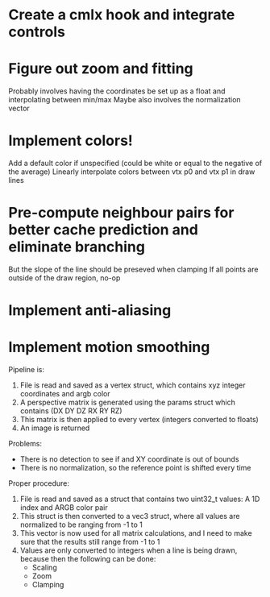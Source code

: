 # Create a cmlx hook and integrate controls

# Figure out zoom and fitting
Probably involves having the coordinates be set up as a float and interpolating between min/max
Maybe also involves the normalization vector

# Implement colors!
Add a default color if unspecified (could be white or equal to the negative of the average)
Linearly interpolate colors between vtx p0 and vtx p1 in draw lines

# Pre-compute neighbour pairs for better cache prediction and eliminate branching
But the slope of the line should be preseved when clamping
If all points are outside of the draw region, no-op

# Implement anti-aliasing
# Implement motion smoothing


Pipeline is:

1) File is read and saved as a vertex struct, which contains xyz integer coordinates and argb color
2) A perspective matrix is generated using the params struct which contains (DX DY DZ RX RY RZ)
3) This matrix is then applied to every vertex (integers converted to floats)
4) An image is returned

Problems:
- There is no detection to see if and XY coordinate is out of bounds
- There is no normalization, so the reference point is shifted every time

Proper procedure:
1) File is read and saved as a struct that contains two uint32_t values: A 1D index and ARGB color pair
2) This struct is then converted to a vec3 struct, where all values are normalized to be ranging from -1 to 1
3) This vector is now used for all matrix calculations, and I need to make sure that the results still range from -1 to 1
4) Values are only converted to integers when a line is being drawn, because then the following can be done:
	- Scaling
	- Zoom
	- Clamping
